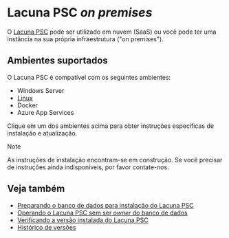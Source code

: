 ﻿# Lacuna PSC *on premises*

O [Lacuna PSC](../index.md) pode ser utilizado em nuvem (SaaS) ou você pode ter uma instância na sua própria infraestrutura ("on premises").

## Ambientes suportados

O Lacuna PSC é compatível com os seguintes ambientes:

* Windows Server
* [Linux](linux/index.md)
* Docker
* Azure App Services

Clique em um dos ambientes acima para obter instruções específicas de instalação e atualização.

> [!NOTE]
> As instruções de instalação encontram-se em construção. Se você precisar de instruções ainda indisponíveis, por favor contate-nos.

## Veja também

* [Preparando o banco de dados para instalação do Lacuna PSC](prepare-database.md)
* [Operando o Lacuna PSC sem ser *owner* do banco de dados](unprivileged-db-user.md)
* [Verificando a versão instalada do Lacuna PSC](check-version.md)
* [Histórico de versões](../changelog.md)
